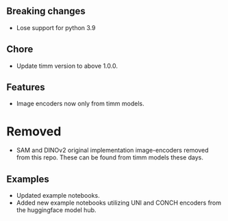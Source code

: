 ## Breaking changes
- Lose support for python 3.9

## Chore
- Update timm version to above 1.0.0.

## Features
- Image encoders now only from timm models.

# Removed
- SAM and DINOv2 original implementation image-encoders removed from this repo. These can be found from timm models these days.

## Examples
- Updated example notebooks.
- Added new example notebooks utilizing UNI and CONCH encoders from the huggingface model hub.